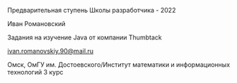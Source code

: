 Предварительная ступень Школы разработчика - 2022

Иван Романовский

Задания на изучение Java от компании Thumbtack

ivan.romanovskiy.90@mail.ru

Омск, ОмГУ им. Достоевского/Институт математики и информационных технологий 3 курс
